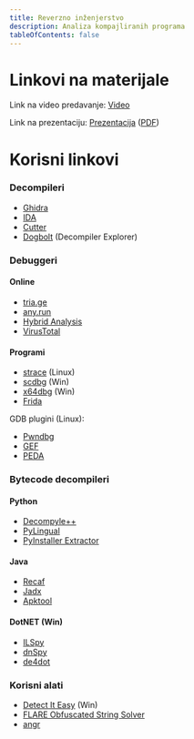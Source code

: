 ```yaml
---
title: Reverzno inženjerstvo
description: Analiza kompajliranih programa
tableOfContents: false
---
```


# Linkovi na materijale

Link na video predavanje: [Video](https://youtu.be/Cvhc5TVmTGc)

Link na prezentaciju: [Prezentacija](https://www.canva.com/design/DAGEw4O34x8/-uAhzgvcLd6gIXg68WMh7A/view) ([PDF](https://drive.google.com/file/d/1bsTqa12wJBh2WLfZhShjyFkWasEbPq3-/view?usp=sharing))


# Korisni linkovi

### Decompileri

- [Ghidra](https://ghidra-sre.org/)
- [IDA](https://hex-rays.com/ida-free/)
- [Cutter](https://cutter.re/)
- [Dogbolt](https://dogbolt.org/) (Decompiler Explorer)

### Debuggeri

#### Online
- [tria.ge](https://tria.ge/)
- [any.run](https://any.run/)
- [Hybrid Analysis](https://www.hybrid-analysis.com/)
- [VirusTotal](https://www.virustotal.com)

#### Programi
- [strace](https://strace.io/) (Linux)
- [scdbg](http://sandsprite.com/blogs/index.php?uid=7&pid=152) (Win)
- [x64dbg](https://github.com/x64dbg/x64dbg) (Win)
- [Frida](https://frida.re/)

GDB plugini (Linux):
- [Pwndbg](https://pwndbg.re/)
- [GEF](https://github.com/hugsy/gef)
- [PEDA](https://github.com/longld/peda)

### Bytecode decompileri

#### Python
- [Decompyle++](https://github.com/zrax/pycdc)
- [PyLingual](https://www.pylingual.io/)
- [PyInstaller Extractor](https://github.com/extremecoders-re/pyinstxtractor)

#### Java
- [Recaf](https://github.com/Col-E/Recaf)
- [Jadx](https://github.com/skylot/jadx)
- [Apktool](https://apktool.org/)

#### DotNET (Win)
- [ILSpy](https://github.com/icsharpcode/ILSpy)
- [dnSpy](https://github.com/dnSpy/dnSpy)
- [de4dot](https://github.com/de4dot/de4dot)

### Korisni alati
- [Detect It Easy](https://github.com/horsicq/Detect-It-Easy) (Win)
- [FLARE Obfuscated String Solver](https://github.com/mandiant/flare-floss)
- [angr](https://angr.io/)

